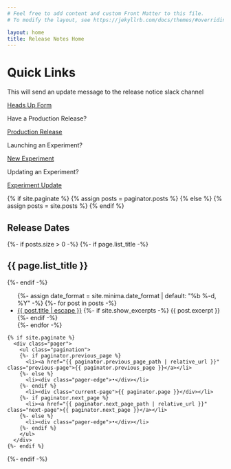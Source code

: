 ```yaml
---
# Feel free to add content and custom Front Matter to this file.
# To modify the layout, see https://jekyllrb.com/docs/themes/#overriding-theme-defaults

layout: home
title: Release Notes Home
---
```

<h1>Quick Links</h1>

<p>This will send an update message to the release notice slack channel<p>
<a href="https://forms.office.com/Pages/ResponsePage.aspx?id=2bCoUwDZzEidflk13I1bFzsOSeWBs-lHk1DsA7zYn_VUNVY3Vlg5STFSUzJZSTJRWTRSSjY5R0RETS4u" target="_new">Heads Up Form</a>


<p>Have a Production Release?<p>
<a href="https://forms.office.com/Pages/ResponsePage.aspx?id=2bCoUwDZzEidflk13I1bFzsOSeWBs-lHk1DsA7zYn_VUOUVQOUk2V1FYTTlBUjcyMkJPTTJFVUpCVi4u" target="_new">Production Release</a>



<p>Launching an Experiment?<p>
<a href="https://forms.office.com/Pages/ResponsePage.aspx?id=2bCoUwDZzEidflk13I1bFzsOSeWBs-lHk1DsA7zYn_VUN0w2MFhCOERDQVhHOEtNQ1pQREdGOTRaSS4u" target="_new">New Experiment</a>


<p>Updating an Experiment?<p>
<a href="https://forms.office.com/Pages/ResponsePage.aspx?id=2bCoUwDZzEidflk13I1bFzsOSeWBs-lHk1DsA7zYn_VUQ0hYMEVBNU1GVDY4UExZM0lKSFBFVFY1VS4u" target="_new">Experiment Update</a>

  {% if site.paginate %}
    {% assign posts = paginator.posts %}
  {% else %}
    {% assign posts = site.posts %}
  {% endif %}


<h2>Release Dates</h2>


  {%- if posts.size > 0 -%}
    {%- if page.list_title -%}
      <h2 class="post-list-heading">{{ page.list_title }} </h2>
    {%- endif -%}
    <ul class="post-list">
      {%- assign date_format = site.minima.date_format | default: "%b %-d, %Y" -%}
      {%- for post in posts -%}
      <li>
        <span class="post-meta"><a class="alt" href="{{ post.url | relative_url }}">{{ post.title  | escape }}</a></span>
        {%- if site.show_excerpts -%}
          {{ post.excerpt }}
        {%- endif -%}
      </li>
      {%- endfor -%}
    </ul>

    {% if site.paginate %}
      <div class="pager">
        <ul class="pagination">
        {%- if paginator.previous_page %}
          <li><a href="{{ paginator.previous_page_path | relative_url }}" class="previous-page">{{ paginator.previous_page }}</a></li>
        {%- else %}
          <li><div class="pager-edge">•</div></li>
        {%- endif %}
          <li><div class="current-page">{{ paginator.page }}</div></li>
        {%- if paginator.next_page %}
          <li><a href="{{ paginator.next_page_path | relative_url }}" class="next-page">{{ paginator.next_page }}</a></li>
        {%- else %}
          <li><div class="pager-edge">•</div></li>
        {%- endif %}
        </ul>
      </div>
    {%- endif %}

  {%- endif -%}